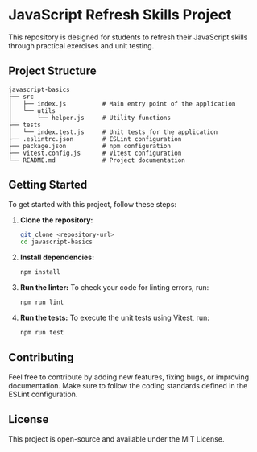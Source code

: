 # JavaScript Refresh Skills Project

This repository is designed for students to refresh their JavaScript skills through practical exercises and unit testing.

## Project Structure

```
javascript-basics
├── src
│   ├── index.js          # Main entry point of the application
│   └── utils
│       └── helper.js     # Utility functions
├── tests
│   └── index.test.js     # Unit tests for the application
├── .eslintrc.json        # ESLint configuration
├── package.json          # npm configuration
├── vitest.config.js      # Vitest configuration
└── README.md             # Project documentation
```

## Getting Started

To get started with this project, follow these steps:

1. **Clone the repository:**
   ```bash
   git clone <repository-url>
   cd javascript-basics
   ```

2. **Install dependencies:**
   ```bash
   npm install
   ```

3. **Run the linter:**
   To check your code for linting errors, run:
   ```bash
   npm run lint
   ```

4. **Run the tests:**
   To execute the unit tests using Vitest, run:
   ```bash
   npm run test
   ```

## Contributing

Feel free to contribute by adding new features, fixing bugs, or improving documentation. Make sure to follow the coding standards defined in the ESLint configuration.

## License

This project is open-source and available under the MIT License.